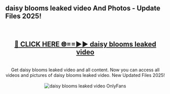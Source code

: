 <h2>daisy blooms leaked video And Photos - Update Files 2025!</h2>
<br>
<div align="center">
<h2><a href="https://linkcuts.com/hfmhzwbr" rel="nofollow">🔴 CLICK HERE 🌐==►► daisy blooms leaked video</a></h2>
<br>
Get daisy blooms leaked video and all content. Now you can access all videos and pictures of daisy blooms leaked video. New Updated Files 2025!
<br>
<br>
<a href="https://linkcuts.com/hfmhzwbr" rel="nofollow" data-target="animated-image.originalLink"><img src="https://i.ibb.co.com/WyWwxjT/player-gif2.gif" alt="daisy blooms leaked video OnlyFans" style="max-width: 100%; display: inline-block;" data-target="animated-image.originalImage"></a>
</div>
<br>